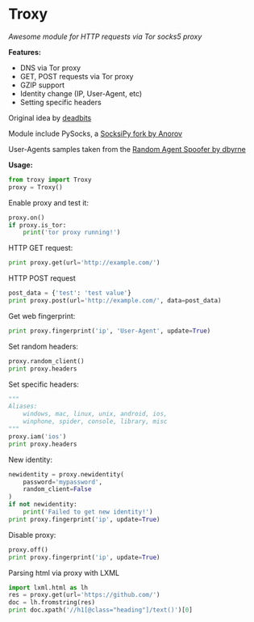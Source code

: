 # Troxy

_Awesome module for HTTP requests via Tor socks5 proxy_


**Features:**

- DNS via Tor proxy
- GET, POST requests via Tor proxy
- GZIP support
- Identity change (IP, User-Agent, etc)
- Setting specific headers

Original idea by [deadbits](https://gist.github.com/deadbits/5428636)  

Module include PySocks, a [SocksiPy fork by Anorov](https://github.com/Anorov/PySocks)

User-Agents samples taken from the [Random Agent Spoofer by dbyrne](https://github.com/dillbyrne/random-agent-spoofer)

**Usage:**

```python
from troxy import Troxy
proxy = Troxy()
```


Enable proxy and test it:
```python
proxy.on()
if proxy.is_tor:
    print('tor proxy running!')
```


HTTP GET request:
```python
print proxy.get(url='http://example.com/')
```


HTTP POST request
```python
post_data = {'test': 'test value'}
print proxy.post(url='http://example.com/', data=post_data)
```


Get web fingerprint:
```python
print proxy.fingerprint('ip', 'User-Agent', update=True)
```


Set random headers:
```python
proxy.random_client()
print proxy.headers
```


Set specific headers:
```python
"""
Aliases: 
    windows, mac, linux, unix, android, ios, 
    winphone, spider, console, library, misc
"""
proxy.iam('ios')
print proxy.headers
```


New identity:
```python
newidentity = proxy.newidentity(
    password='mypassword',
    random_client=False
)
if not newidentity:
    print('Failed to get new identity!')
print proxy.fingerprint('ip', update=True)
```


Disable proxy:
```python
proxy.off()
print proxy.fingerprint('ip', update=True)
```


Parsing html via proxy with LXML
```python
import lxml.html as lh
res = proxy.get(url='https://github.com/')
doc = lh.fromstring(res)
print doc.xpath('//h1[@class="heading"]/text()')[0]
```
